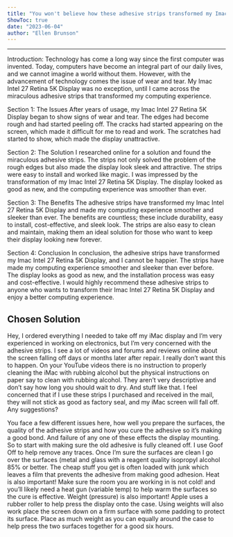 ```yaml
---
title: "You won't believe how these adhesive strips transformed my Imac Intel 27 Retina 5K Display! Get ready for a smoother and sleeker computing experience!"
ShowToc: true 
date: "2023-06-04"
author: "Ellen Brunson"
---
```

*****
Introduction:
Technology has come a long way since the first computer was invented. Today, computers have become an integral part of our daily lives, and we cannot imagine a world without them. However, with the advancement of technology comes the issue of wear and tear. My Imac Intel 27 Retina 5K Display was no exception, until I came across the miraculous adhesive strips that transformed my computing experience.

Section 1: The Issues
After years of usage, my Imac Intel 27 Retina 5K Display began to show signs of wear and tear. The edges had become rough and had started peeling off. The cracks had started appearing on the screen, which made it difficult for me to read and work. The scratches had started to show, which made the display unattractive.

Section 2: The Solution
I researched online for a solution and found the miraculous adhesive strips. The strips not only solved the problem of the rough edges but also made the display look sleek and attractive. The strips were easy to install and worked like magic. I was impressed by the transformation of my Imac Intel 27 Retina 5K Display. The display looked as good as new, and the computing experience was smoother than ever.

Section 3: The Benefits
The adhesive strips have transformed my Imac Intel 27 Retina 5K Display and made my computing experience smoother and sleeker than ever. The benefits are countless; these include durability, easy to install, cost-effective, and sleek look. The strips are also easy to clean and maintain, making them an ideal solution for those who want to keep their display looking new forever.

Section 4: Conclusion
In conclusion, the adhesive strips have transformed my Imac Intel 27 Retina 5K Display, and I cannot be happier. The strips have made my computing experience smoother and sleeker than ever before. The display looks as good as new, and the installation process was easy and cost-effective. I would highly recommend these adhesive strips to anyone who wants to transform their Imac Intel 27 Retina 5K Display and enjoy a better computing experience.


## Chosen Solution
 Hey,
I ordered everything I needed to take off my iMac display and I’m very experienced in working on electronics, but I’m very concerned with the adhesive strips.
I see a lot of videos and forums and reviews online about the screen falling off days or months later after repair. I really don’t want this to happen.
On your YouTube videos there is no instruction to properly cleaning the iMac with rubbing alcohol but the physical instructions on paper say to clean with rubbing alcohol.
They aren’t very descriptive and don’t say how long you should wait to dry. And stuff like that. I feel concerned that if I use these strips I purchased and received in the mail, they will not stick as good as factory seal, and my iMac screen will fall off.
Any suggestions?

 You face a few different issues here, how well you prepare the surfaces, the quality of the adhesive strips and how you cure the adhesive so it’s making a good bond. And failure of any one of these effects the display mounting.
So to start with making sure the old adhesive is fully cleaned off. I use Goof Off to help remove any traces. Once I’m sure the surfaces are clean I go over the surfaces (metal and glass with a reagent quality isopropyl alcohol 85% or better. The cheap stuff you get is often loaded with junk which leaves a film that prevents the adhesive from making  good adhesion. Heat is also important! Make sure the room you are working in is not cold! and you’ll likely need a heat gun (variable temp) to help warm the surfaces so the cure is effective. Weight (pressure) is also important! Apple uses a rubber roller to help press the display onto the case. Using weights will also work place the screen down on a firm surface with some padding to protect its surface. Place as much weight as you can equally around the case to help press the two surfaces together for a good six hours.




